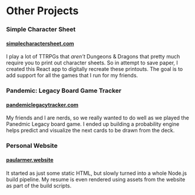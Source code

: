 # Other Projects

### Simple Character Sheet
#### [simplecharactersheet.com](https://simplecharactersheet.com)

I play a lot of TTRPGs that *aren't* Dungeons & Dragons that pretty much require you to print out character sheets. So in attempt to save paper, I created this React app to digitally recreate these printouts. The goal is to add support for all the games that I run for my friends. 

### Pandemic: Legacy Board Game Tracker
#### [pandemiclegacytracker.com](https://pandemiclegacytracker.com)
My friends and I are nerds, so we really wanted to do well as we played the Panedmic Legacy board game. I ended up building a probability engine helps predict and visualize the next cards to be drawn from the deck. 

### Personal Website
#### [paularmer.website](https://paularmer.website)
It started as just some static HTML, but slowly turned into a whole Node.js build pipeline. My resume is even rendered using assets from the website as part of the build scripts. 
